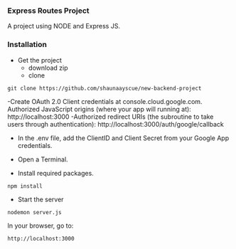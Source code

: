 ### Express Routes Project
A project using NODE and Express JS.

### Installation

- Get the project
  - download zip
  - clone
```
git clone https://github.com/shaunaayscue/new-backend-project
```

-Create OAuth 2.0 Client credentials at console.cloud.google.com.
Authorized JavaScript origins (where your app will running at): http://localhost:3000
-Authorized redirect URIs (the subroutine to take users through authentication): http://localhost:3000/auth/google/callback
- In the .env file, add the ClientID and Client Secret from your Google App credentials.

- Open a Terminal.
- Install required packages.
```
npm install
```
- Start the server
```
nodemon server.js
```
In your browser, go to:
```
http://localhost:3000
```



